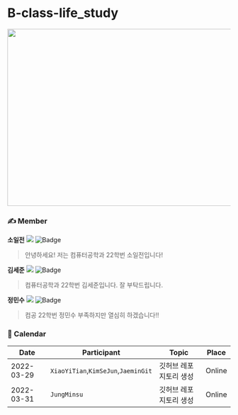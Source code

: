 # B-class-life_study
<img src="https://user-images.githubusercontent.com/101861731/160595087-cd20d4c2-8600-4d0b-8664-407110effe48.jpg" width="1000" height="400"/>

### ✍️ Member
**소일전**
<a href="https://github.com/sevenxyt48"><img src="https://img.shields.io/github/followers/sevenxyt48?label=XIAO YITIAN&style=social"/></a>
![Badge](https://img.shields.io/badge/email-sevenxyt48%40gmail.com-green)
> 안녕하세요! 저는 컴퓨터공학과 22학번 소일전입니다!

**김세준**
<a href="https://github.com/SettleKim"><img src="https://img.shields.io/github/followers/SettleKim?label=SettleKim&style=social"/></a>
![Badge](https://img.shields.io/badge/email-ggsejun777@naver.com-blue)
> 컴퓨터공학과 22학번 김세준입니다. 잘 부탁드립니다.

**정민수**
<a href="https://github.com/MINNNNNNNNNNNNN"><img src="https://img.shields.io/github/followers/MINNNNNNNNNNNNN?label=JungMinsu&style=social"/></a>
![Badge](https://img.shields.io/badge/email-wjdalstn02%40konkuk.ac.kr-lightgrey)
> 컴공 22학번 정민수 부족하지만 열심히 하겠습니다!!


### 📆 Calendar
|Date |Participant|Topic|Place|
|--|--|--|--|
|2022-03-29|`XiaoYiTian`,`KimSeJun`,`JaeminGit`| 깃허브 레포지토리 생성|Online|
|2022-03-31|`JungMinsu`|깃허브 레포지토리 생성|Online|
